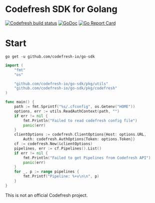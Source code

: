 # Codefresh SDK for Golang

[![Codefresh build status]( https://g.codefresh.io/api/badges/pipeline/codefresh-inc/codefresh-io%2Fgo-sdk%2Fgo-sdk?type=cf-1)]( https://g.codefresh.io/public/accounts/codefresh-inc/pipelines/codefresh-io/go-sdk/go-sdk) 
[![GoDoc](https://godoc.org/github.com/codefresh-io/go-sdk?status.svg)](https://godoc.org/github.com/codefresh-io/go-sdk)
[![Go Report Card](https://goreportcard.com/badge/github.com/codefresh-io/go-sdk)](https://goreportcard.com/report/github.com/codefresh-io/go-sdk)

# Start

`go get -u github.com/codefresh-io/go-sdk`

```go
import (
    "fmt"
    "os"

    "github.com/codefresh-io/go-sdk/pkg/utils"
    "github.com/codefresh-io/go-sdk/pkg/codefresh"
)

func main() {
    path := fmt.Sprintf("%s/.cfconfig", os.Getenv("HOME"))
    options, err := utils.ReadAuthContext(path, "")
    if err != nil {
        fmt.Println("Failed to read codefresh config file")
        panic(err)
    }
    clientOptions := codefresh.ClientOptions{Host: options.URL,
        Auth: codefresh.AuthOptions{Token: options.Token}}
    cf := codefresh.New(&clientOptions)
    pipelines, err := cf.Pipelines().List()
    if err != nil {
        fmt.Println("Failed to get Pipelines from Codefresh API")
        panic(err)
    }
    for _, p := range pipelines {
        fmt.Printf("Pipeline: %+v\n\n", p)
    }
}

```

This is not an official Codefresh project.
